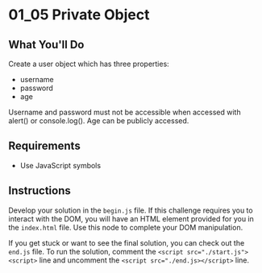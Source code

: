 # 01_05 Private Object

## What You'll Do

Create a user object which has three properties:

- username
- password
- age

Username and password must not be accessible when accessed with
alert() or console.log(). Age can be publicly accessed.

## Requirements

- Use JavaScript symbols

## Instructions

Develop your solution in the `begin.js` file. If this challenge requires you to interact with the DOM, you will have an HTML element provided for you in the `index.html` file. Use this node to complete your DOM manipulation.

If you get stuck or want to see the final solution, you can check out the `end.js` file. To run the solution, comment the `<script src="./start.js"><script>` line and uncomment the `<script src="./end.js></script>` line.
